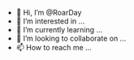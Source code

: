 - 👋 Hi, I’m @RoarDay
- 👀 I’m interested in ...
- 🌱 I’m currently learning ...
- 💞️ I’m looking to collaborate on ...
- 📫 How to reach me ...

<!---
RoarDay/RoarDay is a ✨ special ✨ repository because its `README.md` (this file) appears on your GitHub profile.
You can click the Preview link to take a look at your changes.
--->
